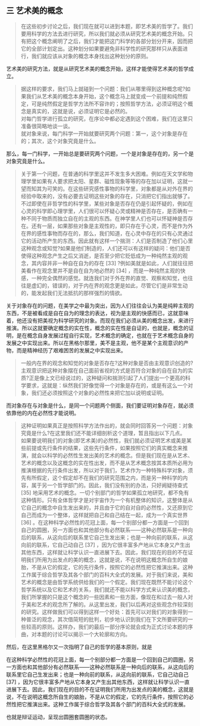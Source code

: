 <h2>三 艺术美的概念</h2><blockquote data-pid="Mo3VK7KS">在这些初步讨论之后，我们现在就可以进到本题，即艺术美的哲学了。我们要⽤科学的⽅法去进⾏研究，所以我们就必须从研究艺术美的概念开始。只有把这个概念阐明了之后，我们才能把这门科学的各部分划分开来，因⽽把它的全部计划定出。这种划分如果要避免⾮科学性的研究那样只从表⾯进⾏，我们就应该从对象的概念本⾝找出这种划分的原则。</blockquote><p data-pid="ZwyyG8Q5">艺术美的研究方法，就是从研究艺术美的概念开始，这样才能使得艺术美的哲学成立。</p><blockquote data-pid="SwrOrTXQ">据这样的要求，我们⻢上就碰到⼀个问题：我们从哪⾥得到这种概念呢?如果我们从艺术美的概念本⾝开始，这个概念⻢上就变成⼀个前提和纯然假定，可是纯然假定是哲学⽅法所不容许的；按照哲学⽅法，必须证明这个概念是真实的，这就是说，必须证明它是必然的。<br>对每门哲学进⾏孤⽴的研究，在序论中都必定遇到这个困难，我们在这⾥只准备很简略地谈⼀谈。<br>就对象来说，每门科学⼀开始就要研究两个问题：第⼀，这个对象是存在的；其次，这个对象究竟是什么。</blockquote><p data-pid="Ptb71UbI">那么，每一门科学，一开始总是要研究两个问题，一个是对象是存在的，另一个是对象究竟是什么。</p><blockquote data-pid="JLKLJUpd">关于第⼀个问题，在普通的科学⾥这并不发⽣多⼤困难。例如在天⽂学和物理学⾥如果有⼈要求把太阳、星群、磁性现象等等的存在加以证明，这就⼀望⽽知其为可笑的。在这些研究感性事物的科学⾥，对象都是从对外在界的经验中取来的，没有必要去证明这些对象的存在，只消把它们指出就够了。不过即使在⾮哲学性的科学⾥，某些对象是否存在仍是引起怀疑的，例如在⼼灵的科学即⼼理学⾥，⼈们很可以怀疑⼼灵或精神是否存在，是否确有⼀种不同于物质⽽独⽴⾃在的主观的东⻄。在神学⾥⼈们也可以怀疑神是否存在。还有⼀层，如果那些对象是主观性的，即只存在于⼼灵，⽽不是作为外在界的感性事物⽽存在的，那么，我们知道，在⼼灵中存在的只有⼼灵通过它的活动所产⽣的东⻄。因此就有这样⼀个揣测：⼈们是否制造了他们⼼⾥这种观念或知觉?如果是他们制造的，⼈们还可以有这样的疑问：他们是否使得这种观念产⽣之后⼜消逝，是否⾄少把它贬低成为⼀种纯然主观的观念，其内容并⾮⼀种⾃在⾃为的存在 [33]  ?例如美就是如此，⼈们就往往把美看作在观念⾥并不是⾃在⾃为地必然的 [34]  ，⽽是⼀种纯然主观的快感，⼀种完全偶然的感觉。就连我们对于外在界的直觉、观察和知觉，也往往是虚幻的，错误的，对于内在界的观念更是如此，尽管它们是⾮常⽣动的，能发起我们⽆法抵抗的那样强烈的情欲。</blockquote><p data-pid="a5iRjFsD">关于对象存在的问题，在美学之中最为突出，因为人们往往会认为美是纯粹主观的东西，不是被看成是自在自为的理念的表达，视为是主观的快感而已，这就意味着，他还没有把美视为科学研究的对象。而现在我们必须从美的概念出发，来进行推演。所以这就要确定概念的实在性，概念的实在性是自证的，也就是，概念的证明，是在概念自身发展过程自行实现，艺术概念的确定，也就在于艺术概念自身的发展之中实现出来。所以在黑格尔那里，美不是主观，他不是某个主观意识的产物，而是精神经历了艰难困苦的发展之中实现出来。</p><blockquote data-pid="r-0LQvnF">⼀般内在界的观念和知觉的对象是否存在?这种对象是否由主观意识创造的?主观意识把这种对象摆在⾃⼰⾯前省视的⽅式是否符合对象的⾃在⾃为的实质?正是像上⽂已经说过的，这种疑问和揣测引起了⼈们提出⼀个更⾼的科学要求，这就是：纵然我们好像觉得⼀个对象是存在的，或是有这么⼀个对象，我们还必须按照这个对象的必然性来把它加以说明或证明。</blockquote><p data-pid="U-7DgbfO">而对象存在与对象是什么，是同一个问题两个侧面，我们要证明对象存在，就必须依靠他的内在必然性才能说明。</p><blockquote data-pid="1XGtlZUL">这种证明如果真正是按照科学⽅法作出的，就会同时回答另⼀个问题：对象究竟是什么?在这⾥我们还不能详细剖析这个道理，暂且指出以下⼏点。<br>如果要说明我们的对象(即艺术美)的必然性，我们就必须证明艺术或美是某些前提或先⾏条件的结果，这些先⾏条件，如果按照它们的真实概念来推演，就会以科学的必然性⽣发出美的艺术的概念。但是我们现在是从艺术、艺术的概念以及这概念的实在性出发，⽽不是从艺术概念按其本质所必⽤为推演根据的先⾏条件出发，所以对于我们，艺术作为⼀种特殊科学对象，须先有所假定，这个假定却不在我们的研究范围之内，⽽是另⼀种科学的内容，属于另⼀个哲学部门的。因此，我们没有别的办法，只好阙疑待查式 [35]  地采⽤艺术的概念。⼀切个别部门的哲学如果孤⽴地研究，都不免有这种情形。只有全体哲学才是对宇宙作为⼀个有机整体的知识，这整体是从它⾃⼰的概念中⾃⽣发出来的，并且由于它的⾃对⾃的必然性，⼜还原到它⾃⼰⽽成为⼀个整体，这样就把⾃⼰和⾃⼰结在⼀起，成为⼀个真实世界 [36]  。在这种科学必然性的花冠上⾯，每⼀个别部分都⼀⽅⾯是⼀个回到⾃⼰的圆圈，另⼀⽅⾯也和其他部分有必然联系——这种必然联系是⼀种向后的联系，从这向后的联系⾥它⾃⼰⽣发出来；也是⼀种向前的联系，从这向前的联系，它⾃⼰动⾃⼰ [37]  ，因为它很丰富多产地从它本⾝⼜产⽣出其他东⻄，这样就让科学认识⼀直进展下去。因此，我们现在的⽬的不在证明我们所⽤为出发点的美的概念，这就是说，不在说明这概念所⾃⽣的娘胎，不是从它的假定，它的先⾏条件，按照它的必然性把它推演出来。这种⼯作属于综合哲学及其各个部门的百科⼤全式的发展。对于我们来说，美和艺术的概念是由哲学系统供给我们的⼀个假定。我们现在既然不能讨论这个哲学系统以及它和艺术的关系，我们就还不能以科学⽅式来认识美的概念，我们所掌握的只是这个概念的⼀些因素和⼀些⽅⾯，像现在和过去⼀般⼈对于美和艺术的观念所了解的。从这⾥出发，我们以后再对这些观念作较深刻的研究。这样做我们可以得到这样⼀个好处：⾸先可以对我们的对象得到⼀种普泛的观念，其次借简短的批判，初步地认识到我们在下⽂所要研究的⼀些较⾼的原则。这样办，我们的最后⼀部分序论就会成为正式讨论本题的序曲，对本题的讨论可以揭⽰⼀个⼤轮廓和⽅向。</blockquote><p data-pid="zdfkJ-jF">然后，在这里黑格尔又一次指明了自己的哲学的基本原则，就是</p><p data-pid="OTCZ4wFH">在这种科学必然性的花冠上⾯，每⼀个别部分都⼀⽅⾯是⼀个回到⾃⼰的圆圈，另⼀⽅⾯也和其他部分有必然联系——这种必然联系是⼀种向后的联系，从这向后的联系⾥它⾃⼰⽣发出来；也是⼀种向前的联系，从这向前的联系，它⾃⼰动⾃⼰ [37]  ，因为它很丰富多产地从它本⾝⼜产⽣出其他东⻄，这样就让科学认识⼀直进展下去。因此，我们现在的⽬的不在证明我们所⽤为出发点的美的概念，这就是说，不在说明这概念所⾃⽣的娘胎，不是从它的假定，它的先⾏条件，按照它的必然性把它推演出来。这种⼯作属于综合哲学及其各个部门的百科⼤全式的发展。</p><p data-pid="J1wobAEg">也就是辩证运动，呈现出圆圈套圆圈的状态。</p>